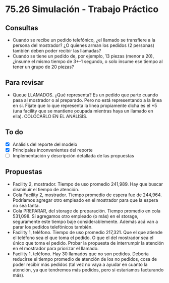 ﻿# 75.26 Simulación - Trabajo Práctico


## Consultas

* Cuando se recibe un pedido telefónico, ¿el llamado se transfiere a la persona del mostrador? ¿O quienes arman los pedidos (2 personas) también deben poder recibir las llamadas?
* Cuando se tiene un pedido de, por ejemplo, 13 piezas (menor a 20), ¿insume el mismo tiempo de 3+-1 segundo, o solo insume ese tiempo al tener un grupo de 20 piezas?

## Para revisar

* Queue LLAMADOS. ¿Qué representa? Es un pedido que parte cuando pasa al mostrador o al preparado. Pero no está representando a la linea en si. Fijate que lo que representa la linea propiamente dicha es el *5 (una facility que se mantiene ocupada mientras haya un llamado en ella).
COLOCARLO EN EL ANÁLISIS.

## To do 

- [x] Análisis del reporte del modelo
- [x] Principales inconvenientes del reporte
- [ ] Implementación y descripción detallada de las propuestas

## Propuestas

* Facility 2, mostrador. Tiempo de uso promedio 241,989. Hay que buscar disminuir el tiempo de atención.
* Cola Facility 2, mostrador. Tiempo promedio de espera fue de 244,964. Podríamos agregar otro empleado en el mostrador para que la espera no sea tanta.
* Cola PREPARAR, del storage de preparación. Tiempo promedio en cola 531,098. Si agregamos otro empleado (o más) en el storage, seguramente este tiempo baje considerablemente. Además acá van a parar los pedidos telefónicos también.
* Facility 1, teléfono. Tiempo de uso promedio 217,321. Que el que atiende el teléfono sea el que toma el pedido. O que el del mostrador sea el único que toma el pedido. Probar la propuesta de interrumpir la atención en el mostrador para priorizar el llamado.
* Facility 1, teléfono. Hay 30 llamados que no son pedidos. Debería reducirse el tiempo promedio de atención de los no pedidos, cosa de poder recibir más pedidos (tal vez no vaya a ayudar en cuanto la atención, ya que tendremos más pedidos, pero si estaríamos facturando más).
